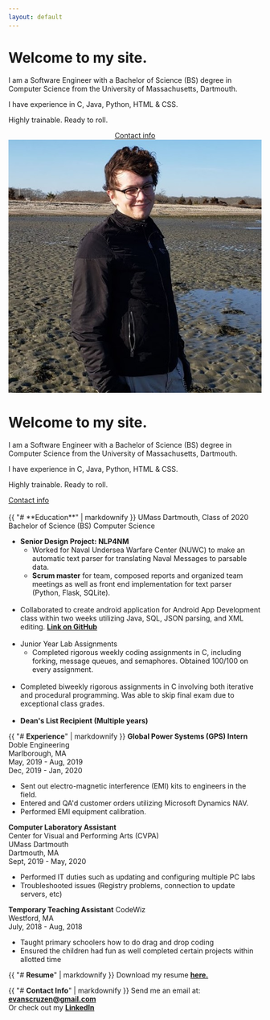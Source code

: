 ```yaml
---
layout: default
---
```


<link rel="apple-touch-icon" sizes="180x180" href="/favicon/apple-touch-icon.png">
<link rel="icon" type="image/png" sizes="32x32" href="/favicon/favicon-32x32.png">
<link rel="icon" type="image/png" sizes="16x16" href="/favicon/favicon-16x16.png">
<link rel="manifest" href="/site.webmanifest">
<link rel="mask-icon" href="/favicon/safari-pinned-tab.svg" color="#009cc9">
<meta name="msapplication-TileColor" content="#da532c">
<meta name="theme-color" content="#ffffff">

<div class="bip">
    <h1><b>Welcome to my site.</b></h1>
    <p>I am a Software Engineer with a Bachelor of Science (BS) degree in Computer Science from the University of Massachusetts, Dartmouth.</p>
    <p>I have experience in C, Java, Python, HTML &amp; CSS.</p>
    <p>Highly trainable. Ready to roll.</p>
    <center><a href="#contact">Contact info</a></center>
</div>
<div class="container">
    <img class="container__image" src="assets/me.jpg"/>
    <div class="container__text">
        <div class="bop">
            <h1><b>Welcome to my site.</b></h1>
            <p>I am a Software Engineer with a Bachelor of Science (BS) degree in Computer Science from the University of Massachusetts, Dartmouth.</p>
            <p>I have experience in C, Java, Python, HTML &amp; CSS.</p>
            <p>Highly trainable. Ready to roll.</p>
            <a href="#contact">Contact info</a><br><br />
        </div>
    </div>
</div>

<div style="clear:both" markdown="1">
{{ "# **Education**" | markdownify }}
UMass Dartmouth, Class of 2020  
Bachelor of Science (BS)  
Computer Science  
  
* **Senior Design Project: NLP4NM**  
  * Worked for Naval Undersea Warfare Center (NUWC) to make an automatic text parser for translating Naval Messages to parsable data. <!--[**Link on GitHub**](https://github.com/Wamadahama/NLP4NM/)  -->
  * **Scrum master** for team, composed reports and organized team meetings as well as front end implementation for text parser (Python, Flask, SQLite).  <br/><br/>
* Collaborated to create android application for Android App Development class within two weeks utilizing Java, SQL, JSON parsing, and XML editing. [**Link on GitHub**](https://github.com/tehvedo/fehunitbuilder)<br/><br/>
* Junior Year Lab Assignments
  * Completed rigorous weekly coding assignments in C, including forking, message queues, and semaphores. Obtained 100/100 on every assignment.  <br/><br/>
* Completed biweekly rigorous assignments in C involving both iterative and procedural programming. Was able to skip final exam due to exceptional class grades.  <br/><br/>
* **Dean's List Recipient (Multiple years)**

{{ "# **Experience**" | markdownify }}
**Global Power Systems (GPS) Intern**  
Doble Engineering  
Marlborough, MA  
May, 2019 - Aug, 2019  
Dec, 2019 - Jan, 2020  
* Sent out electro-magnetic interference (EMI) kits to engineers in the field.  
* Entered and QA'd customer orders utilizing Microsoft Dynamics NAV.  
* Performed EMI equipment calibration.

**Computer Laboratory Assistant**  
Center for Visual and Performing Arts (CVPA)  
UMass Dartmouth  
Dartmouth, MA  
Sept, 2019 - May, 2020  
* Performed IT duties such as updating and configuring multiple PC labs  
* Troubleshooted issues (Registry problems, connection to update servers, etc)  

**Temporary Teaching Assistant**
CodeWiz  
Westford, MA  
July, 2018 - Aug, 2018  
* Taught primary schoolers how to do drag and drop coding  
* Ensured the children had fun as well completed certain projects within allotted time  

{{ "# **Resume**" | markdownify }}
Download my resume [**here.**](/assets/Evan_Cruzen_Resume.pdf)

{{ "# **Contact Info**" | markdownify }}
Send me an email at: [**evanscruzen@gmail.com**](mailto:evanscruzen@gmail.com)  
Or check out my [**LinkedIn**](https://www.linkedin.com/in/evan-cruzen-486b63128)
</div><div><div id='contact'></div>